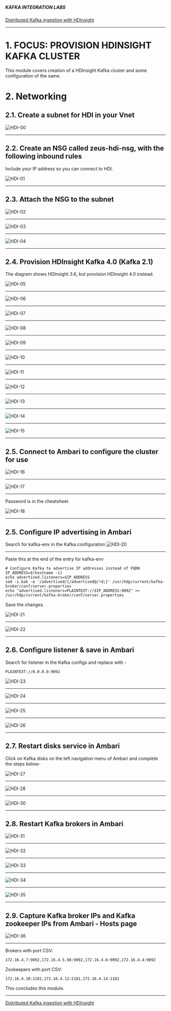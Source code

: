 ##### KAFKA INTEGRATION LABS

[Distributed Kafka ingestion with HDInsight](README.md)
<hr>


# 1. FOCUS: PROVISION HDINSIGHT KAFKA CLUSTER
This module covers creation of a HDInsight Kafka cluster and some configuration of the same.

# 2. Networking

## 2.1. Create a subnet for HDI in your Vnet

![HDI-00](../images/HDI-00.png)
<br><hr>

## 2.2. Create an NSG called zeus-hdi-nsg, with the following inbound rules

Include your IP address so you can connect to HDI.

![HDI-01](../images/HDI-01.png)
<br><hr>

## 2.3. Attach the NSG to the subnet

![HDI-02](../images/HDI-02.png)
<br><hr>

![HDI-03](../images/HDI-03.png)
<br><hr>

![HDI-04](../images/HDI-04.png)
<br><hr>

## 2.4. Provision HDInsight Kafka 4.0 (Kafka 2.1)
The diagram shows HDInsight 3.6, but provision HDInsight 4.0 instead.

![HDI-05](../images/HDI-05.png)
<br><hr>

![HDI-06](../images/HDI-06.png)
<br><hr>

![HDI-07](../images/HDI-07.png)
<br><hr>

![HDI-08](../images/HDI-08.png)
<br><hr>

![HDI-09](../images/HDI-09.png)
<br><hr>

![HDI-10](../images/HDI-10.png)
<br><hr>

![HDI-11](../images/HDI-11.png)
<br><hr>

![HDI-12](../images/HDI-12.png)
<br><hr>

![HDI-13](../images/HDI-13.png)
<br><hr>

![HDI-14](../images/HDI-14.png)
<br><hr>

![HDI-15](../images/HDI-15.png)
<br><hr>

## 2.5. Connect to Ambari to configure the cluster for use

![HDI-16](../images/HDI-16.png)
<br><hr>

![HDI-17](../images/HDI-17.png)
<br><hr>

Password is in the cheatsheet.


![HDI-18](../images/HDI-18.png)
<br><hr>

## 2.5. Configure IP advertising in Ambari

Search for kafka-env in the Kafka configuration
![HDI-20](../images/HDI-20.png)
<br><hr>

Paste this at the end of the entry for kafka-env
```
# Configure Kafka to advertise IP addresses instead of FQDN
IP_ADDRESS=$(hostname -i)
echo advertised.listeners=$IP_ADDRESS
sed -i.bak -e '/advertised/{/advertised@/!d;}' /usr/hdp/current/kafka-broker/conf/server.properties
echo "advertised.listeners=PLAINTEXT://$IP_ADDRESS:9092" >> /usr/hdp/current/kafka-broker/conf/server.properties
```

Save the changes.

![HDI-21](../images/HDI-21.png)
<br><hr>

![HDI-22](../images/HDI-22.png)
<br><hr>

## 2.6. Configure listener & save  in Ambari

Search for listener in the Kafka configs and replace with -
```
PLAINTEXT://0.0.0.0:9092
```

![HDI-23](../images/HDI-23.png)
<br><hr>

![HDI-24](../images/HDI-24.png)
<br><hr>

![HDI-25](../images/HDI-25.png)
<br><hr>

![HDI-26](../images/HDI-26.png)
<br><hr>

## 2.7. Restart disks service in Ambari

Click on Kafka disks on the left navigation menu of Ambari and complete the steps below-

![HDI-27](../images/HDI-27.png)
<br><hr>

![HDI-28](../images/HDI-28.png)
<br><hr>

![HDI-30](../images/HDI-30.png)
<br><hr>

## 2.8. Restart Kafka brokers in Ambari

![HDI-31](../images/HDI-31.png)
<br><hr>

![HDI-32](../images/HDI-32.png)
<br><hr>

![HDI-33](../images/HDI-33.png)
<br><hr>

![HDI-34](../images/HDI-34.png)
<br><hr>

![HDI-35](../images/HDI-35.png)
<br><hr>

## 2.9. Capture Kafka broker IPs and Kafka zookeeper IPs from Ambari - Hosts page

![HDI-36](../images/HDI-36.png)
<br><hr>

Brokers with port CSV:
```
172.16.4.7:9092,172.16.4.5.98:9092,172.16.4.6:9092,172.16.4.4:9092
```

Zookeepers with port CSV:
```
172.16.4.10:2181,172.16.4.12:2181,172.16.4.14:2181
```


This concludes this module.<br>


<hr>

[Distributed Kafka ingestion with HDInsight](README.md)
